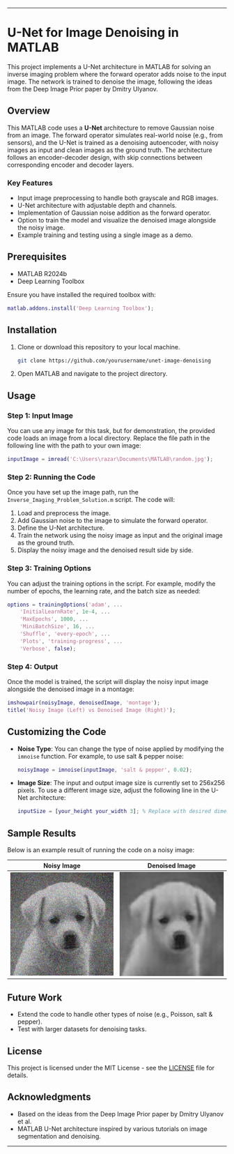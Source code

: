 
---

# U-Net for Image Denoising in MATLAB

This project implements a U-Net architecture in MATLAB for solving an inverse imaging problem where the forward operator adds noise to the input image. The network is trained to denoise the image, following the ideas from the Deep Image Prior paper by Dmitry Ulyanov.

## Overview

This MATLAB code uses a **U-Net** architecture to remove Gaussian noise from an image. The forward operator simulates real-world noise (e.g., from sensors), and the U-Net is trained as a denoising autoencoder, with noisy images as input and clean images as the ground truth. The architecture follows an encoder-decoder design, with skip connections between corresponding encoder and decoder layers.

### Key Features
- Input image preprocessing to handle both grayscale and RGB images.
- U-Net architecture with adjustable depth and channels.
- Implementation of Gaussian noise addition as the forward operator.
- Option to train the model and visualize the denoised image alongside the noisy image.
- Example training and testing using a single image as a demo.

## Prerequisites

- MATLAB R2024b
- Deep Learning Toolbox

Ensure you have installed the required toolbox with:
```matlab
matlab.addons.install('Deep Learning Toolbox');
```

## Installation

1. Clone or download this repository to your local machine.
    ```bash
    git clone https://github.com/yourusername/unet-image-denoising
    ```
2. Open MATLAB and navigate to the project directory.

## Usage

### Step 1: Input Image

You can use any image for this task, but for demonstration, the provided code loads an image from a local directory. Replace the file path in the following line with the path to your own image:
```matlab
inputImage = imread('C:\Users\razar\Documents\MATLAB\random.jpg');
```

### Step 2: Running the Code

Once you have set up the image path, run the `Inverse_Imaging_Problem_Solution.m` script. The code will:

1. Load and preprocess the image.
2. Add Gaussian noise to the image to simulate the forward operator.
3. Define the U-Net architecture.
4. Train the network using the noisy image as input and the original image as the ground truth.
5. Display the noisy image and the denoised result side by side.


### Step 3: Training Options

You can adjust the training options in the script. For example, modify the number of epochs, the learning rate, and the batch size as needed:
```matlab
options = trainingOptions('adam', ...
    'InitialLearnRate', 1e-4, ...
    'MaxEpochs', 1000, ...
    'MiniBatchSize', 16, ...
    'Shuffle', 'every-epoch', ...
    'Plots', 'training-progress', ...
    'Verbose', false);
```

### Step 4: Output

Once the model is trained, the script will display the noisy input image alongside the denoised image in a montage:
```matlab
imshowpair(noisyImage, denoisedImage, 'montage');
title('Noisy Image (Left) vs Denoised Image (Right)');
```

## Customizing the Code

- **Noise Type**: You can change the type of noise applied by modifying the `imnoise` function. For example, to use salt & pepper noise:
    ```matlab
    noisyImage = imnoise(inputImage, 'salt & pepper', 0.02);
    ```

- **Image Size**: The input and output image size is currently set to 256x256 pixels. To use a different image size, adjust the following line in the U-Net architecture:
    ```matlab
    inputSize = [your_height your_width 3]; % Replace with desired dimensions
    ```

## Sample Results

Below is an example result of running the code on a noisy image:

| Noisy Image | Denoised Image |
|-------------|----------------|
| ![Noisy Image](noisyImage.png) | ![Denoised Image](denoisedImage.png) |
## Future Work

- Extend the code to handle other types of noise (e.g., Poisson, salt & pepper).
- Test with larger datasets for denoising tasks.

## License

This project is licensed under the MIT License - see the [LICENSE](LICENSE) file for details.

## Acknowledgments

- Based on the ideas from the Deep Image Prior paper by Dmitry Ulyanov et al.
- MATLAB U-Net architecture inspired by various tutorials on image segmentation and denoising.

---
